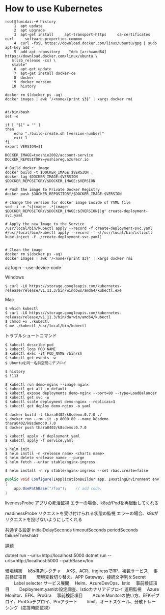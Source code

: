 # How to use Kubernetes

```shell-session
root@fumidai:~# history
    1  apt update
    2  apt upgrade
    3  apt-get install     apt-transport-https     ca-certificates     curl     software-properties-common
    4  curl -fsSL https://download.docker.com/linux/ubuntu/gpg | sudo apt-key add -
    5  add-apt-repository    "deb [arch=amd64] https://download.docker.com/linux/ubuntu \
   $(lsb_release -cs) \
   stable"
    6  apt-get update
    7  apt-get install docker-ce
    8  docker
    9  docker version
   10  history
```

```shell-session
docker rm $(docker ps -aq)
docker images | awk ‘/<none/{print $3}’ | xargs docker rmi


#!/bin/bash
set -e

if [ "$1" = "" ]
then
    echo "./build-create.sh [version-number]"
    exit 1
fi
export VERSION=$1

DOCKER_IMAGE=tyoshio2002/account-service
DOCKER_REPOSITORY=yoshioreg.azurecr.io

# Build docker image
docker build -t $DOCKER_IMAGE:$VERSION .
docker tag $DOCKER_IMAGE:$VERSION $DOCKER_REPOSITORY/$DOCKER_IMAGE:$VERSION

# Push the image to Private Docker Registry
docker push $DOCKER_REPOSITORY/$DOCKER_IMAGE:$VERSION

# Change the version for docker image inside of YAML file 
sed -i -e "s|image: .*|image: $DOCKER_REPOSITORY/$DOCKER_IMAGE:${VERSION}|g" create-deployment-svc.yaml

# Apply the new Image to the Service
/usr/local/bin/kubectl apply --record -f create-deployment-svc.yaml
#/usr/local/bin/kubectl apply --record -f <(/usr/local/bin/istioctl kube-inject -f ./create-deployment-svc.yaml)


# Clean the image
docker rm $(docker ps -aq)
docker images | awk '/<none/{print $3}' | xargs docker rmi 
```



az login --use-device-code

Windows
```shell-session
$ curl -LO https://storage.googleapis.com/kubernetes-release/release/v1.11.3/bin/windows/amd64/kubectl.exe
```

Mac
```shell-session
$ which kubectl
$ curl -LO https://storage.googleapis.com/kubernetes-release/release/v1.11.3/bin/darwin/amd64/kubectl
$ chmod +x ./kubectl
$ mv ./kubectl /usr/local/bin/kubectl
```

トラブルシュートコマンド
```shell-session
$ kubectl describe pod
$ kubectl logs POD_NAME
$ kubectl exec -it POD_NAME /bin/sh
$ kubectl get events -w
$ Ubuntuを同一名前空間にデプロイ
```

```shell-session
$ history
$ !113
```

```shell-session
$ kubectl run demo-nginx --image nginx
$ kubectl get all -n default
$ kubectl expose deployments demo-nginx --port=80 --type=LoadBalancer
$ kubectl get svc -w
$ kubectl scale deployment demo-nginx --replicas=3
$ kubectl get deploy demo-nginx -o yaml
```

```shell-session
$ docker build -t thara0402/k8sdemo:0.7.0 ./
$ docker run --rm -it -p 8000:80 --name k8sdemo thara0402/k8sdemo:0.7.0
$ docker push thara0402/k8sdemo:0.7.0
```

```shell-session
$ kubectl apply -f deployment.yaml
$ kubectl apply -f service.yaml
```

```shell-session
$ helm init
$ helm instll -n <release name> <charts name>
$ helm delete <release name> --purge
$ helm fetch --untar stable/nginx-ingress
```

```shell-session
$ helm install -n rp stable/nginx-ingress --set rbac.create=false
```


```csharp
public void Configure(IApplicationBuilder app, IHostingEnvironment env)
{
    app.UsePathBase("/foo");    // add code.
}
```



livenessProbe
アプリの死活監視
エラーの場合、k8sがPodを再起動してくれる

readinessProbe
リクエストを受け付けられる状態の監視
エラーの場合、k8sがリクエストを投げないようにしてくれる

共通する設定
initialDelaySeconds
timeoutSeconds
periodSeconds
failureThreshold

課題

dotnet run --urls=http://localhost:5000
dotnet run --urls=http://localhost:5000 --pathBase=/foo

環境構築
　k8s構造レクチャ
　AKS、ACR、inglressでRP、複数サービス
　事前検証項目
　　環境変数切り替え、APP Gateway、接続文字列をSecret
　　Label selecter
サービス展開
　Helm、AzureDevOps、Istio
　事前検証項目
　　Deployment.yamlの設定調査、Istioカナリアデプロイ
運用監視
　Azure Monitor、EFK、ProGra
　事前検証項目
　　Azure Monitorの使い方、EFKデプロイ、ProGraデプロイ、Proアラート
　　limit、オートスケール、分散トレーシング（応答時間監視）

